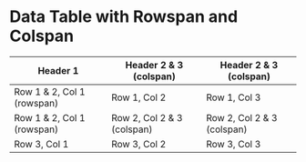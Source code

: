 # Data Table with Rowspan and Colspan

| Header 1                   | Header 2 & 3 (colspan)     | Header 2 & 3 (colspan)     |
|----------------------------|----------------------------|----------------------------|
| Row 1 & 2, Col 1 (rowspan) | Row 1, Col 2               | Row 1, Col 3               |
| Row 1 & 2, Col 1 (rowspan) | Row 2, Col 2 & 3 (colspan) | Row 2, Col 2 & 3 (colspan) |
| Row 3, Col 1               | Row 3, Col 2               | Row 3, Col 3               |